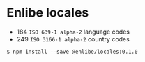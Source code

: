 # Enlibe locales

- 184 `ISO 639-1 alpha-2` language codes
- 249 `ISO 3166-1 alpha-2` country codes

```console
$ npm install --save @enlibe/locales:0.1.0
```
